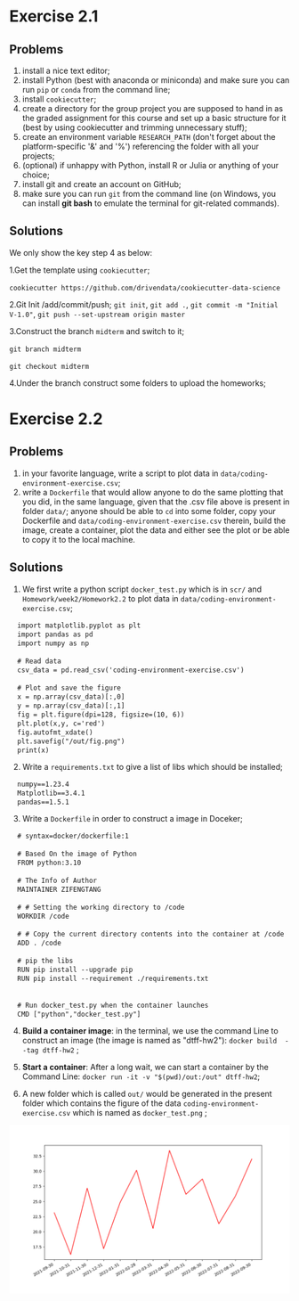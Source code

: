 # Exercise 2.1
## Problems
1. install a nice text editor;
2. install Python (best with anaconda or miniconda) and make sure you can run `pip` or `conda` from the command line;
3. install `cookiecutter`;
4. create a directory for the group project you are supposed to hand in as the graded assignment for this course and set up a basic structure for it (best by using cookiecutter and trimming unnecessary stuff);
5. create an environment variable `RESEARCH_PATH` (don't forget about the platform-specific '&' and '%') referencing the folder with all your projects;
6. (optional) if unhappy with Python, install R or Julia or anything of your choice;
7. install git and create an account on GitHub;
8. make sure you can run `git` from the command line (on Windows, you can install **git bash** to emulate the terminal for git-related commands).

## Solutions 
We only show the key step 4 as below:

1.Get the template using `cookiecutter`;

`cookiecutter https://github.com/drivendata/cookiecutter-data-science`

2.Git Init /add/commit/push;
`git init`, `git add .`, `git commit -m "Initial V-1.0"`,  `git push --set-upstream origin master`

3.Construct the branch `midterm` and switch to it;

`git branch midterm`

`git checkout midterm`

4.Under the branch construct some folders to upload the homeworks;

# Exercise 2.2
## Problems
1. in your favorite language, write a script to plot data in `data/coding-environment-exercise.csv`;
2. write a `Dockerfile` that would allow anyone to do the same plotting that you did, in the same language, given that the .csv file above is present in folder `data/`; anyone should be able to `cd` into some folder, copy your Dockerfile and `data/coding-environment-exercise.csv` therein, build the image, create a container, plot the data and either see the plot or be able to copy it to the local machine.

## Solutions 
1. We first write a python script `docker_test.py` which is in `scr/` and `Homework/week2/Homework2.2` to plot data in `data/coding-environment-exercise.csv`;
```
  import matplotlib.pyplot as plt
  import pandas as pd
  import numpy as np
  
  # Read data
  csv_data = pd.read_csv('coding-environment-exercise.csv')
  
  # Plot and save the figure
  x = np.array(csv_data)[:,0]
  y = np.array(csv_data)[:,1]
  fig = plt.figure(dpi=128, figsize=(10, 6))
  plt.plot(x,y, c='red')
  fig.autofmt_xdate()
  plt.savefig("/out/fig.png") 
  print(x)
```

2. Write a `requirements.txt` to give a list of libs which should be installed;
```
  numpy==1.23.4
  Matplotlib==3.4.1
  pandas==1.5.1
```

3. Write a `Dockerfile` in order to construct a image in Doceker;
```
  # syntax=docker/dockerfile:1

  # Based On the image of Python
  FROM python:3.10

  # The Info of Author
  MAINTAINER ZIFENGTANG

  # # Setting the working directory to /code
  WORKDIR /code

  # # Copy the current directory contents into the container at /code
  ADD . /code

  # pip the libs
  RUN pip install --upgrade pip 
  RUN pip install --requirement ./requirements.txt  


  # Run docker_test.py when the container launches
  CMD ["python","docker_test.py"]
```

4. **Build a container image**: in the terminal, we use the command Line to construct an image (the image is named as "dtff-hw2"): `docker build  --tag dtff-hw2` ;

5. **Start a container**: After a long wait, we can start a container by the Command Line: `docker run -it -v "$(pwd)/out:/out" dtff-hw2`;  
6. A new folder which is called `out/` would be generated in the present folder which contains the figure of the data `coding-environment-exercise.csv` which is named as `docker_test.png` ;

![image text](https://github.com/STICKER1998/Digital_Tools_for_Finance/blob/midterm/Homework/week2/Homework2.2/out/docker_test.png)



